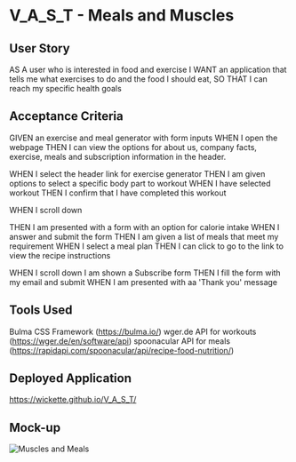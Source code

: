 # V_A_S_T - Meals and Muscles

## User Story

AS A user who is interested in food and exercise
I WANT an application that tells me what exercises to do and the food I should eat,
SO THAT I can reach my specific health goals

## Acceptance Criteria

GIVEN an exercise and meal generator with form inputs
WHEN I open the webpage
THEN I can view the options for about us, company facts, exercise, meals and subscription information in the header.

WHEN I select the header link for exercise generator
THEN I am given options to select a specific body part to workout
WHEN I have selected workout
THEN I confirm that I have completed this workout

WHEN I scroll down

THEN I am presented with a form with an option for calorie intake
WHEN I answer and submit the form
THEN I am given a list of meals that meet my requirement
WHEN I select a meal plan
THEN I can click to go to the link to view the recipe instructions

WHEN I scroll down I am shown a Subscribe form
THEN I fill the form with my email and submit
WHEN I am presented with aa 'Thank you' message

## Tools Used

Bulma CSS Framework (https://bulma.io/)
wger.de API for workouts (https://wger.de/en/software/api)
spoonacular API for meals (https://rapidapi.com/spoonacular/api/recipe-food-nutrition/)

## Deployed Application

https://wickette.github.io/V_A_S_T/

## Mock-up

![Muscles and Meals](https://user-images.githubusercontent.com/90168071/135881329-115221af-3283-4aae-a7e0-0c9e17728a61.gif)

